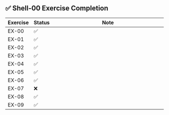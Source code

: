 ## ✅ Shell-00 Exercise Completion

| Exercise  | Status | Note |
| ----- | - | - |
| EX-00 | ✅ | <img width="1000" height="1">|
| EX-01 | ✅ | |
| EX-02 | ✅ | |
| EX-03 | ✅ | |
| EX-04 | ✅ | |
| EX-05 | ✅ | |
| EX-06 | ✅ | |
| EX-07 | ❌ | |
| EX-08 | ✅ | |
| EX-09 | ✅ | |
